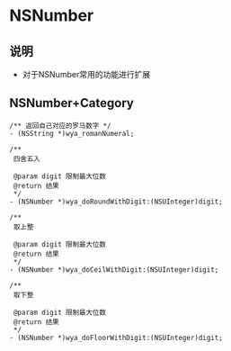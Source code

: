 # NSNumber
## 说明
- 对于NSNumber常用的功能进行扩展

## NSNumber+Category

```Object-C
/** 返回自己对应的罗马数字 */
- (NSString *)wya_romanNumeral;

/**
 四舍五入
 
 @param digit 限制最大位数
 @return 结果
 */
- (NSNumber *)wya_doRoundWithDigit:(NSUInteger)digit;

/**
 取上整
 
 @param digit 限制最大位数
 @return 结果
 */
- (NSNumber *)wya_doCeilWithDigit:(NSUInteger)digit;

/**
 取下整
 
 @param digit 限制最大位数
 @return 结果
 */
- (NSNumber *)wya_doFloorWithDigit:(NSUInteger)digit;
```


